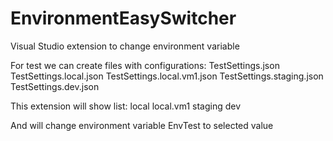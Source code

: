# EnvironmentEasySwitcher
Visual Studio extension to change environment variable

For test we can create files with configurations:
TestSettings.json
TestSettings.local.json
TestSettings.local.vm1.json
TestSettings.staging.json
TestSettings.dev.json

This extension will show list:
local
local.vm1
staging
dev

And will change environment variable EnvTest to selected value